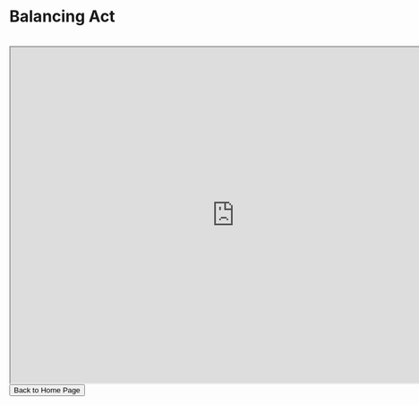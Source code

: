 <html>
  <h1>Balancing Act</h1>
  <br>
<iframe src="https://phet.colorado.edu/sims/html/balancing-act/latest/balancing-act_en.html" width="800" height="600" scrolling="no" allowfullscreen></iframe>
<br>
<button onclick="window.location.href = 'index.html';">Back to Home Page</button>
<html>
